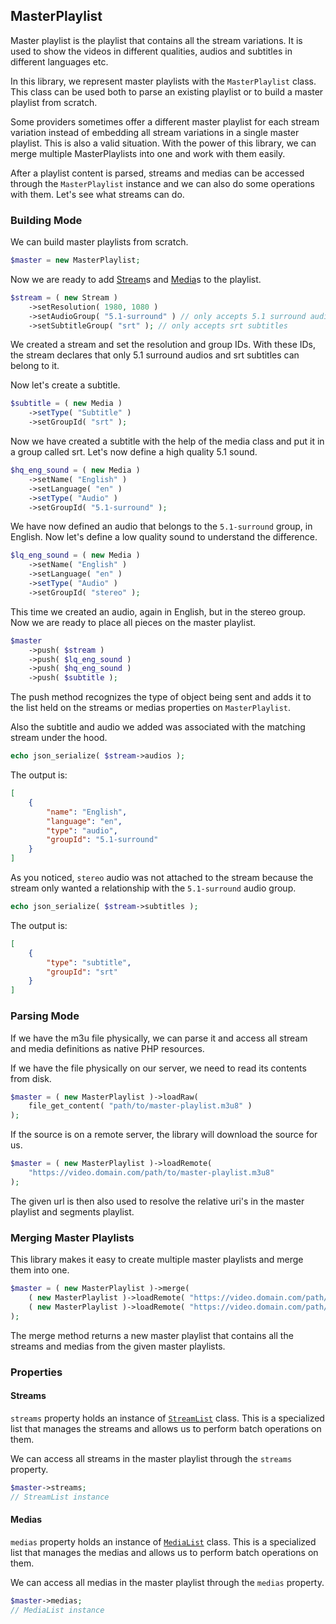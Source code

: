 ## MasterPlaylist
Master playlist is the playlist that contains all the stream variations. It is used to show the videos in different qualities, audios and subtitles in different languages etc.

In this library, we represent master playlists with the `MasterPlaylist` class. This class can be used both to parse an existing playlist or to build a master playlist from scratch.

Some providers sometimes offer a different master playlist for each stream variation instead of embedding all stream variations in a single master playlist. This is also a valid situation. With the power of this library, we can merge multiple MasterPlaylists into one and work with them easily.

After a playlist content is parsed, streams and medias can be accessed through the `MasterPlaylist` instance and we can also do some operations with them. Let's see what streams can do.

### Building Mode
We can build master playlists from scratch.

```php
$master = new MasterPlaylist;
```

Now we are ready to add [Stream](Stream.md)s and [Media](Media.md)s to the playlist.

```php
$stream = ( new Stream )
    ->setResolution( 1980, 1080 )
    ->setAudioGroup( "5.1-surround" ) // only accepts 5.1 surround audios
    ->setSubtitleGroup( "srt" ); // only accepts srt subtitles
```

We created a stream and set the resolution and group IDs. With these IDs, the stream declares that only 5.1 surround audios and srt subtitles can belong to it.

Now let's create a subtitle.

```php
$subtitle = ( new Media )
    ->setType( "Subtitle" )
    ->setGroupId( "srt" );
```

Now we have created a subtitle with the help of the media class and put it in a group called srt. Let's now define a high quality 5.1 sound.

```php
$hq_eng_sound = ( new Media )
    ->setName( "English" )
    ->setLanguage( "en" )
    ->setType( "Audio" )
    ->setGroupId( "5.1-surround" );
```

We have now defined an audio that belongs to the `5.1-surround` group, in English. Now let's define a low quality sound to understand the difference.

```php
$lq_eng_sound = ( new Media )
    ->setName( "English" )
    ->setLanguage( "en" )
    ->setType( "Audio" )
    ->setGroupId( "stereo" );
```

This time we created an audio, again in English, but in the stereo group. Now we are ready to place all pieces on the master playlist.

```php
$master
    ->push( $stream )
    ->push( $lq_eng_sound )
    ->push( $hq_eng_sound )
    ->push( $subtitle );
```

The push method recognizes the type of object being sent and adds it to the list held on the streams or medias properties on `MasterPlaylist`. 

Also the subtitle and audio we added was associated with the matching stream under the hood.

```php
echo json_serialize( $stream->audios );
```

The output is:

```json
[
    {
        "name": "English",
        "language": "en",
        "type": "audio",
        "groupId": "5.1-surround"
    }
]
```

As you noticed, `stereo` audio was not attached to the stream because the stream only wanted a relationship with the `5.1-surround` audio group.

```php
echo json_serialize( $stream->subtitles );
```

The output is: 

```json
[
    {
        "type": "subtitle",
        "groupId": "srt"
    }
]
```

### Parsing Mode
If we have the m3u file physically, we can parse it and access all stream and media definitions as native PHP resources.

If we have the file physically on our server, we need to read its contents from disk.

```php
$master = ( new MasterPlaylist )->loadRaw(
    file_get_content( "path/to/master-playlist.m3u8" )
);
```

If the source is on a remote server, the library will download the source for us.

```php
$master = ( new MasterPlaylist )->loadRemote(
    "https://video.domain.com/path/to/master-playlist.m3u8"
);
```

The given url is then also used to resolve the relative uri's in the master playlist and segments playlist.

### Merging Master Playlists
This library makes it easy to create multiple master playlists and merge them into one.

```php
$master = ( new MasterPlaylist )->merge(
    ( new MasterPlaylist )->loadRemote( "https://video.domain.com/path/to/master-playlist-1.m3u8" ),
    ( new MasterPlaylist )->loadRemote( "https://video.domain.com/path/to/master-playlist-2.m3u8" )
);
```

The merge method returns a new master playlist that contains all the streams and medias from the given master playlists.

### Properties
#### Streams
`streams` property holds an instance of [`StreamList`](StreamList.md) class. This is a specialized list that manages the streams and allows us to perform batch operations on them.

We can access all streams in the master playlist through the `streams` property.

```php
$master->streams;
// StreamList instance
```

#### Medias
`medias` property holds an instance of [`MediaList`](MediaList.md) class. This is a specialized list that manages the medias and allows us to perform batch operations on them.

We can access all medias in the master playlist through the `medias` property.

```php
$master->medias;
// MediaList instance
```
